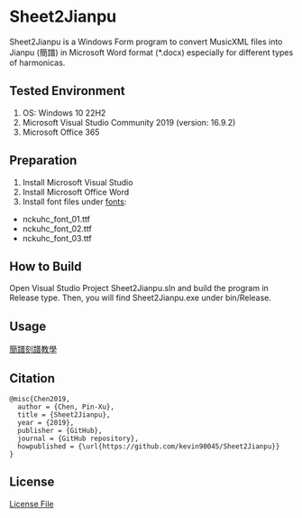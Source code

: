 # Sheet2Jianpu
Sheet2Jianpu is a Windows Form program to convert MusicXML files into Jianpu (簡譜) in Microsoft Word format (*.docx) especially for different types of harmonicas.

## Tested Environment

1. OS: Windows 10 22H2
2. Microsoft Visual Studio Community 2019 (version: 16.9.2)
3. Microsoft Office 365

## Preparation

1. Install Microsoft Visual Studio
2. Install Microsoft Office Word
3. Install font files under [fonts](./fonts):
  - nckuhc_font_01.ttf
  - nckuhc_font_02.ttf
  - nckuhc_font_03.ttf

## How to Build
Open Visual Studio Project Sheet2Jianpu.sln and build the program in Release type. Then, you will find Sheet2Jianpu.exe under bin/Release.

## Usage
[簡譜刻譜教學](./docs/簡譜刻譜教學.pdf)

## Citation
```
@misc{Chen2019,
  author = {Chen, Pin-Xu},
  title = {Sheet2Jianpu},
  year = {2019},
  publisher = {GitHub},
  journal = {GitHub repository},
  howpublished = {\url{https://github.com/kevin90045/Sheet2Jianpu}}
}
```
## License
[License File](./LICENSE)
